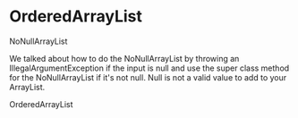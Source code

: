 # OrderedArrayList

NoNullArrayList

We talked about how to do the NoNullArrayList by throwing an IllegalArgumentException if the input is null and use the super class method for the NoNullArrayList if it's not null. Null is not a valid value to add to your ArrayList.

OrderedArrayList
